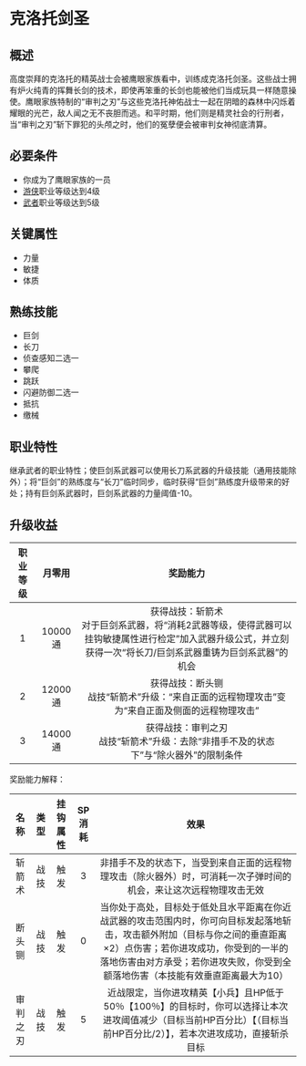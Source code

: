 # 克洛托剑圣

## 概述

高度崇拜的克洛托的精英战士会被鹰眼家族看中，训练成克洛托剑圣。这些战士拥有炉火纯青的挥舞长剑的技术，即使再笨重的长剑也能被他们当成玩具一样随意操使。鹰眼家族特制的“审判之刃”与这些克洛托神佑战士一起在阴暗的森林中闪烁着耀眼的光芒，敌人闻之无不丧胆而逃。和平时期，他们则是精灵社会的行刑者，当“审判之刃”斩下罪犯的头颅之时，他们的冤孽便会被审判女神彻底清算。

## 必要条件

* 你成为了鹰眼家族的一员
* <a href="../ranger" target="_blank">游侠</a>职业等级达到4级
* <a href="../../../basicJob/Warrior" target="_blank">武者</a>职业等级达到5级

## 关键属性

* 力量
* 敏捷
* 体质

## 熟练技能

* 巨剑
* 长刀
* 侦查感知二选一
* 攀爬
* 跳跃
* 闪避防御二选一
* 抵抗
* 缴械

## 职业特性

继承武者的职业特性；使巨剑系武器可以使用长刀系武器的升级技能（通用技能除外）；将“巨剑”的熟练度与“长刀”临时同步，临时获得“巨剑”熟练度升级带来的好处；持有巨剑系武器时，巨剑系武器的力量阈值-10。

## 升级收益

职业等级|月零用|奖励能力
:--:|:--:|:--:
1|10000通|获得战技：斩箭术<br>对于巨剑系武器，将“消耗2武器等级，使得武器可以挂钩敏捷属性进行检定”加入武器升级公式，并立刻获得一次“将长刀/巨剑系武器重铸为巨剑系武器”的机会
2|12000通|获得战技：断头铡<br>战技“斩箭术”升级：“来自正面的远程物理攻击”变为“来自正面及侧面的远程物理攻击”
3|14000通|获得战技：审判之刃<br>战技“斩箭术”升级：去除“非措手不及的状态下”与“除火器外”的限制条件

奖励能力解释：

名称|类型|挂钩属性|SP消耗|效果
:--:|:--:|:--:|:--:|:--:
斩箭术|战技|触发|3|非措手不及的状态下，当受到来自正面的远程物理攻击（除火器外）时，可消耗一次子弹时间的机会，来让这次远程物理攻击无效
断头铡|战技|触发|0|当你处于高处，目标处于低处且水平距离在你近战武器的攻击范围内时，你可向目标发起落地斩击，攻击额外附加（目标与你之间的垂直距离×2）点伤害；若你进攻成功，你受到的一半的落地伤害由对方承受；若你进攻失败，你受到全额落地伤害（本技能有效垂直距离最大为10）
审判之刃|战技|触发|5|近战限定，当你进攻精英【小兵】且HP低于50％【100％】的目标时，你可以选择让本次进攻阈值减少（目标当前HP百分比）【（目标当前HP百分比/2）】，若本次进攻成功，直接斩杀目标
